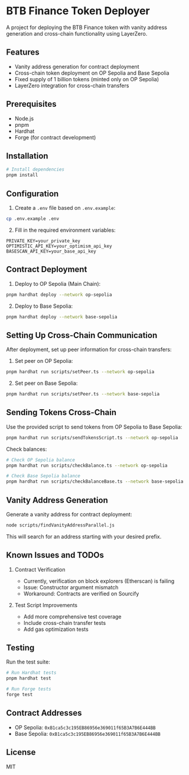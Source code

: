 # BTB Finance Token Deployer

A project for deploying the BTB Finance token with vanity address generation and cross-chain functionality using LayerZero.

## Features

- Vanity address generation for contract deployment
- Cross-chain token deployment on OP Sepolia and Base Sepolia
- Fixed supply of 1 billion tokens (minted only on OP Sepolia)
- LayerZero integration for cross-chain transfers

## Prerequisites

- Node.js
- pnpm
- Hardhat
- Forge (for contract development)

## Installation

```bash
# Install dependencies
pnpm install
```

## Configuration

1. Create a `.env` file based on `.env.example`:
```bash
cp .env.example .env
```

2. Fill in the required environment variables:
```env
PRIVATE_KEY=your_private_key
OPTIMISTIC_API_KEY=your_optimism_api_key
BASESCAN_API_KEY=your_base_api_key
```

## Contract Deployment

1. Deploy to OP Sepolia (Main Chain):
```bash
pnpm hardhat deploy --network op-sepolia
```

2. Deploy to Base Sepolia:
```bash
pnpm hardhat deploy --network base-sepolia
```

## Setting Up Cross-Chain Communication

After deployment, set up peer information for cross-chain transfers:

1. Set peer on OP Sepolia:
```bash
pnpm hardhat run scripts/setPeer.ts --network op-sepolia
```

2. Set peer on Base Sepolia:
```bash
pnpm hardhat run scripts/setPeer.ts --network base-sepolia
```

## Sending Tokens Cross-Chain

Use the provided script to send tokens from OP Sepolia to Base Sepolia:

```bash
pnpm hardhat run scripts/sendTokensScript.ts --network op-sepolia
```

Check balances:
```bash
# Check OP Sepolia balance
pnpm hardhat run scripts/checkBalance.ts --network op-sepolia

# Check Base Sepolia balance
pnpm hardhat run scripts/checkBalanceBase.ts --network base-sepolia
```

## Vanity Address Generation

Generate a vanity address for contract deployment:

```bash
node scripts/findVanityAddressParallel.js
```

This will search for an address starting with your desired prefix.

## Known Issues and TODOs

1. Contract Verification
   - Currently, verification on block explorers (Etherscan) is failing
   - Issue: Constructor argument mismatch
   - Workaround: Contracts are verified on Sourcify

2. Test Script Improvements
   - Add more comprehensive test coverage
   - Include cross-chain transfer tests
   - Add gas optimization tests

## Testing

Run the test suite:

```bash
# Run Hardhat tests
pnpm hardhat test

# Run Forge tests
forge test
```

## Contract Addresses

- OP Sepolia: `0xB1ca5c3c195EB86956e369011f65B3A7B6E444BB`
- Base Sepolia: `0xB1ca5c3c195EB86956e369011f65B3A7B6E444BB`

## License

MIT
